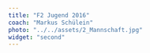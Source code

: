 ```yaml
---
title: "F2 Jugend 2016"
coach: "Markus Schülein"
photo: "../../assets/2_Mannschaft.jpg"
widget: "second"
---
```

